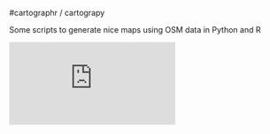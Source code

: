 #cartographr / cartograpy

Some scripts to generate nice maps using OSM data in Python and R

![Bretagne][Bretagne]

[Bretagne]: https://github.com/sacul-git/cartographr/blob/master/cartograpy/example/Bretagne/output/bretagne.pdf "Bretagne"

